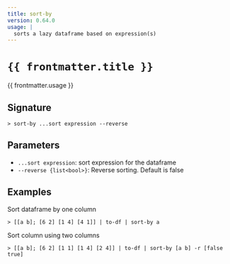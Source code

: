 ```yaml
---
title: sort-by
version: 0.64.0
usage: |
  sorts a lazy dataframe based on expression(s)
---
```


<script>
  import { usePageFrontmatter } from '@vuepress/client';
  export default { computed: { frontmatter() { return usePageFrontmatter().value; } } }
</script>

# <code>{{ frontmatter.title }}</code>

<div style='white-space: pre-wrap;'>{{ frontmatter.usage }}</div>

## Signature

```> sort-by ...sort expression --reverse```

## Parameters

 -  `...sort expression`: sort expression for the dataframe
 -  `--reverse {list<bool>}`: Reverse sorting. Default is false

## Examples

Sort dataframe by one column
```shell
> [[a b]; [6 2] [1 4] [4 1]] | to-df | sort-by a
```

Sort column using two columns
```shell
> [[a b]; [6 2] [1 1] [1 4] [2 4]] | to-df | sort-by [a b] -r [false true]
```
